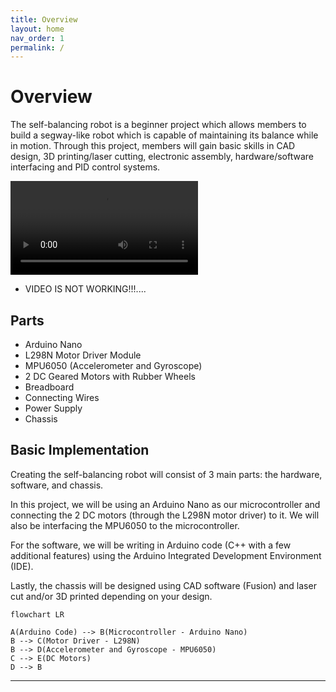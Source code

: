 ```yaml
---
title: Overview
layout: home
nav_order: 1
permalink: /
---
```

# Overview

The self-balancing robot is a beginner project which allows members to build a segway-like robot which is capable of maintaining its balance while in motion.
Through this project, members will gain basic skills in CAD design, 3D printing/laser cutting, electronic assembly, hardware/software interfacing and PID control systems.

<video src="http://127.0.0.1:4000/assets/clip_1.mp4" controls="controls" style="max-width: 730px;">
</video>

- VIDEO IS NOT WORKING!!!....

## Parts
- Arduino Nano
- L298N Motor Driver Module
- MPU6050 (Accelerometer and Gyroscope)
- 2 DC Geared Motors with Rubber Wheels
- Breadboard
- Connecting Wires
- Power Supply
- Chassis

## Basic Implementation
Creating the self-balancing robot will consist of 3 main parts: the hardware, software, and chassis. 

In this project, we will be using an Arduino Nano as our microcontroller and connecting the 2 DC motors (through the L298N motor driver) to it. We will also be interfacing the MPU6050 to the microcontroller.

For the software, we will be writing in Arduino code (C++ with a few additional features) using the Arduino Integrated Development Environment (IDE).

Lastly, the chassis will be designed using CAD software (Fusion) and laser cut and/or 3D printed depending on your design.

```mermaid
flowchart LR

A(Arduino Code) --> B(Microcontroller - Arduino Nano)
B --> C(Motor Driver - L298N)
B --> D(Accelerometer and Gyroscope - MPU6050)
C --> E(DC Motors)
D --> B
```

---
[Just the Docs]: https://just-the-docs.github.io/just-the-docs/
[GitHub Pages]: https://docs.github.com/en/pages
[README]: https://github.com/just-the-docs/just-the-docs-template/blob/main/README.md
[Jekyll]: https://jekyllrb.com
[GitHub Pages / Actions workflow]: https://github.blog/changelog/2022-07-27-github-pages-custom-github-actions-workflows-beta/
[use this template]: https://github.com/just-the-docs/just-the-docs-template/generate
